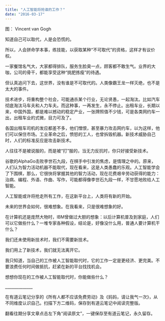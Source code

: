 ```yaml
---
title: "人工智能将抢谁的工作？"
date: "2016-03-17"
---
```


图： Vincent van Gogh

知道自己可以取代，人是会恐慌的。

所以，人会拼命学本事，练技能，以获取某种“不可取代”的资格，这样才有议价权。

一家餐馆名气大，大家都得排队，服务生脸臭一点，顾客都不敢生气。业界的大咖，公司的骨干，都能享受这种“挑肥拣瘦”的待遇。

但认真追问下去，这世界，没有谁是不可取代的。人类像霸王龙一样灭绝，也不是太大的事件。

技术进步，将重构整个社会，可能通杀某个行业，无论贤愚，一起淘汰。比如汽车彻底淘汰马车夫和人力车夫。而这种事，一再发生，永不停止。出租车业，长期以来，中国外国，都是难以撼动的稳定产业，一张牌照值不少钱，可是各类网约车一出，出租车业的式微，目力可及了。

各国出租车司机的发应都差不多，他们憎恨，甚至暴力攻击网约车，以为这样，他们可以保住市场。工业革命之后，愤怒的工人，也曾拆毁机器。新技术威胁自己时，人们的标准反应是攻击新技术。

人往往不是被说服的，而是被“打”服的，当无力反抗时，你只好接受新技术。

谷歌的AlphaGo击败李世石九段，在棋手中引发的焦虑，是情理之中的。原来，人们认为智力活动机器不能取代，现在看来，这是人类愚蠢的乐观。人工智能学会了下围棋，那么，它很快将掌握其他的智力活动，现在花费艰辛劳动获得的能力：治病、编程、外语、作曲、写作，可能都得像李世石九段一样，不甘愿地败给人工智能。

人工智能或许将抢走所有工作，在这新平台上，人类将有新的开始。

未来的世界会如何，很难想象。在我看来，只是很难想象的好。

在计算机还是庞然大物时，IBM曾做过大胆的想象：以后计算机普及到家庭，人们可以它做些什么？一堆专家各种假设，结论是，好像没什么用，普通人要计算机干什么？

我们还未使用新技术时，我们不需要新技术。

我们用上了新技术，我们就无法离开它。

我只知道，当自己的工作被人工智能取代时，它的工作一定是更经济、更完美。不要浪费任何时间做抵抗，赶紧在新的平台找找机会。

想想你现在的工作被人工智能取代时，你能做些什么？

\_\_\_\_\_\_\_\_\_\_\_\_\_\_

在有道云笔记分享的《所有人都不应该免费劳动》及《妈妈，请让我气一次》，从不同维度认识自己。扫描下方二维码，保存到有道云笔记中阅读完整版。

翻看往期分享文章点击左下角“阅读原文”，一键保存至有道云笔记，永久留存。
